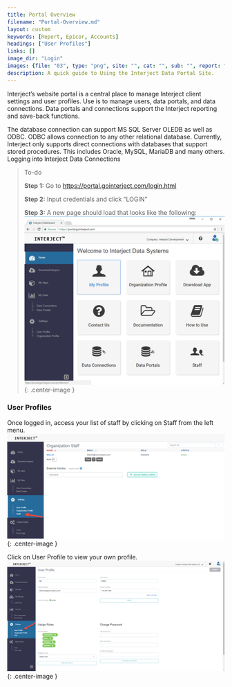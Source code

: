 ```yaml
---
title: Portal Overview
filename: "Portal-Overview.md"
layout: custom
keywords: [Report, Epicor, Accounts]
headings: ["User Profiles"]
links: []
image_dir: "Login"
images: {file: "03", type: "png", site: "", cat: "", sub: "", report: "", ribbon: "", config: ""}, {file: "01", type: "png", site: "", cat: "", sub: "", report: "", ribbon: "", config: ""}, {file: "03", type: "png", site: "", cat: "", sub: "", report: "", ribbon: "", config: ""}
description: A quick guide to Using the Interject Data Portal Site.
---
```


Interject’s website portal is a central place to manage Interject client settings and user profiles. Use is to manage users, data portals, and data connections. Data portals and connections support the Interject reporting and save-back functions.

The database connection can support MS SQL Server OLEDB as well as ODBC. ODBC allows connection to any other relational database. Currently, Interject only supports direct connections with databases that support stored procedures. This includes Oracle, MySQL, MariaDB and many others.
Logging into Interject Data Connections

> To-do
>
> **Step 1:** Go to https://portal.gointerject.com/login.html
>
> **Step 2:** Input credentials and click “LOGIN”
>
> **Step 3:** A new page should load that looks like the following:
> ![Interject Portal Site](/images/Login/03.png){: .center-image }

### User Profiles
Once logged in, access your list of staff by clicking on Staff from the left menu.
![Portal site User List](/images/UserProfile/01.png){: .center-image }

Click on User Profile to view your own profile.
![User profile button](/images/UserProfile/03.png){: .center-image }

